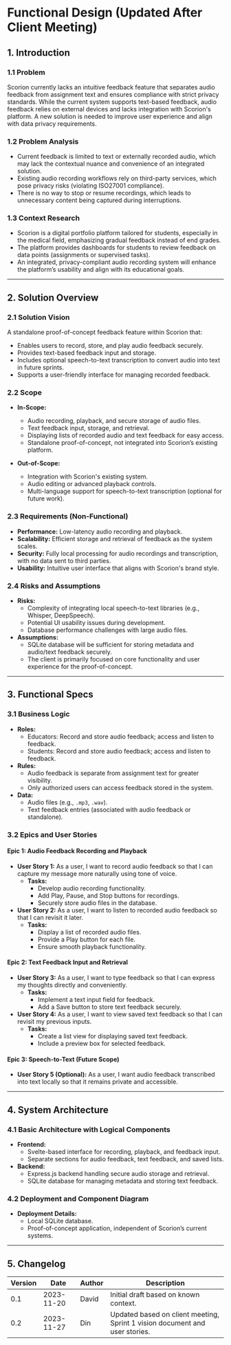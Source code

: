 # Functional Design (Updated After Client Meeting)

## 1. Introduction

### 1.1 Problem
Scorion currently lacks an intuitive feedback feature that separates audio feedback from assignment text and ensures compliance with strict privacy standards. While the current system supports text-based feedback, audio feedback relies on external devices and lacks integration with Scorion's platform. A new solution is needed to improve user experience and align with data privacy requirements.

### 1.2 Problem Analysis
- Current feedback is limited to text or externally recorded audio, which may lack the contextual nuance and convenience of an integrated solution.
- Existing audio recording workflows rely on third-party services, which pose privacy risks (violating ISO27001 compliance).
- There is no way to stop or resume recordings, which leads to unnecessary content being captured during interruptions.

### 1.3 Context Research
- Scorion is a digital portfolio platform tailored for students, especially in the medical field, emphasizing gradual feedback instead of end grades.
- The platform provides dashboards for students to review feedback on data points (assignments or supervised tasks).
- An integrated, privacy-compliant audio recording system will enhance the platform’s usability and align with its educational goals.

---

## 2. Solution Overview

### 2.1 Solution Vision
A standalone proof-of-concept feedback feature within Scorion that:
- Enables users to record, store, and play audio feedback securely.
- Provides text-based feedback input and storage.
- Includes optional speech-to-text transcription to convert audio into text in future sprints.
- Supports a user-friendly interface for managing recorded feedback.

### 2.2 Scope
- **In-Scope:**
  - Audio recording, playback, and secure storage of audio files.
  - Text feedback input, storage, and retrieval.
  - Displaying lists of recorded audio and text feedback for easy access.
  - Standalone proof-of-concept, not integrated into Scorion’s existing platform.

- **Out-of-Scope:**
  - Integration with Scorion's existing system.
  - Audio editing or advanced playback controls.
  - Multi-language support for speech-to-text transcription (optional for future work).

### 2.3 Requirements (Non-Functional)
- **Performance:** Low-latency audio recording and playback.
- **Scalability:** Efficient storage and retrieval of feedback as the system scales.
- **Security:** Fully local processing for audio recordings and transcription, with no data sent to third parties.
- **Usability:** Intuitive user interface that aligns with Scorion's brand style.

### 2.4 Risks and Assumptions
- **Risks:**
  - Complexity of integrating local speech-to-text libraries (e.g., Whisper, DeepSpeech).
  - Potential UI usability issues during development.
  - Database performance challenges with large audio files.
- **Assumptions:**
  - SQLite database will be sufficient for storing metadata and audio/text feedback securely.
  - The client is primarily focused on core functionality and user experience for the proof-of-concept.

---

## 3. Functional Specs

### 3.1 Business Logic
- **Roles:**
  - Educators: Record and store audio feedback; access and listen to feedback.
  - Students: Record and store audio feedback; access and listen to feedback.
- **Rules:**
  - Audio feedback is separate from assignment text for greater visibility.
  - Only authorized users can access feedback stored in the system.
- **Data:**
  - Audio files (e.g., `.mp3`, `.wav`).
  - Text feedback entries (associated with audio feedback or standalone).

### 3.2 Epics and User Stories
#### Epic 1: Audio Feedback Recording and Playback
- **User Story 1:** As a user, I want to record audio feedback so that I can capture my message more naturally using tone of voice.
  - **Tasks:**
    - Develop audio recording functionality.
    - Add Play, Pause, and Stop buttons for recordings.
    - Securely store audio files in the database.
- **User Story 2:** As a user, I want to listen to recorded audio feedback so that I can revisit it later.
  - **Tasks:**
    - Display a list of recorded audio files.
    - Provide a Play button for each file.
    - Ensure smooth playback functionality.

#### Epic 2: Text Feedback Input and Retrieval
- **User Story 3:** As a user, I want to type feedback so that I can express my thoughts directly and conveniently.
  - **Tasks:**
    - Implement a text input field for feedback.
    - Add a Save button to store text feedback securely.
- **User Story 4:** As a user, I want to view saved text feedback so that I can revisit my previous inputs.
  - **Tasks:**
    - Create a list view for displaying saved text feedback.
    - Include a preview box for selected feedback.

#### Epic 3: Speech-to-Text (Future Scope)
- **User Story 5 (Optional):** As a user, I want audio feedback transcribed into text locally so that it remains private and accessible.

---

## 4. System Architecture

### 4.1 Basic Architecture with Logical Components
- **Frontend:**
  - Svelte-based interface for recording, playback, and feedback input.
  - Separate sections for audio feedback, text feedback, and saved lists.
- **Backend:**
  - Express.js backend handling secure audio storage and retrieval.
  - SQLite database for managing metadata and storing text feedback.

### 4.2 Deployment and Component Diagram
- **Deployment Details:**
  - Local SQLite database.
  - Proof-of-concept application, independent of Scorion’s current systems.

---

## 5. Changelog

| Version | Date       | Author      | Description                                                 |
|---------|------------|-------------|-------------------------------------------------------------|
| 0.1     | 2023-11-20 | David       | Initial draft based on known context.                      |
| 0.2     | 2023-11-27 | Din | Updated based on client meeting, Sprint 1 vision document and user stories. |


